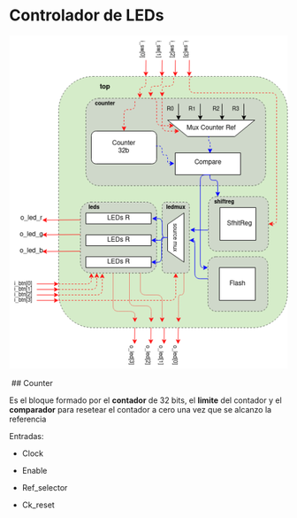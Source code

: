 # Controlador de LEDs 

![Imagen](./img/diagrama_e1.png)

<img source = "./img/diagrama_e1.png">
## Counter

Es el bloque formado por el **contador** de 32 bits, el **limite** del contador y el **comparador** para resetear el contador a cero una vez que se alcanzo la referencia

Entradas:

* Clock

* Enable

* Ref_selector

* Ck_reset
